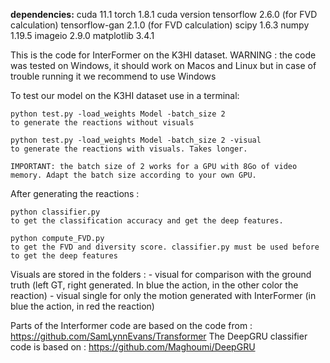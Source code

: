 **dependencies:**
cuda 11.1
torch 1.8.1 cuda version
tensorflow 2.6.0 (for FVD calculation)
tensorflow-gan 2.1.0 (for FVD calculation)
scipy 1.6.3
numpy 1.19.5
imageio 2.9.0
matplotlib 3.4.1


This is the code for InterFormer on the K3HI dataset.
WARNING : the code was tested on Windows, it should work on Macos and Linux but in case of trouble running it we recommend to use Windows

To test our model on the K3HI dataset use in a terminal:

	python test.py -load_weights Model -batch_size 2
	to generate the reactions without visuals
	
	python test.py -load_weights Model -batch_size 2 -visual
	to generate the reactions with visuals. Takes longer.
	
	IMPORTANT: the batch size of 2 works for a GPU with 8Go of video memory. Adapt the batch size according to your own GPU.
	
After generating the reactions :

	python classifier.py
	to get the classification accuracy and get the deep features.
	
	python compute_FVD.py
	to get the FVD and diversity score. classifier.py must be used before to get the deep features
	
	
Visuals are stored in the folders :
	- visual for comparison with the ground truth (left GT, right generated. In blue the action, in the other color the reaction)
	- visual single for only the motion generated with InterFormer (in blue the action, in red the reaction)
	


Parts of the Interformer code are based on the code from  : https://github.com/SamLynnEvans/Transformer
The DeepGRU classifier code is based on : https://github.com/Maghoumi/DeepGRU

